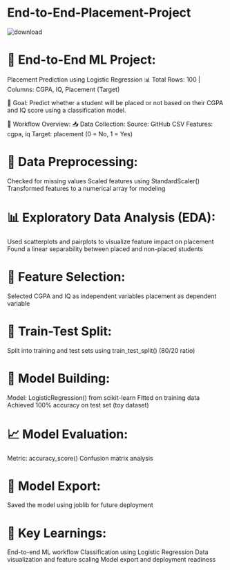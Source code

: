 # End-to-End-Placement-Project
![download](https://github.com/user-attachments/assets/8d5b9708-1d1a-4f6e-a950-915a4ef779b7)

# 🚀 End-to-End ML Project:
Placement Prediction using Logistic Regression
📊 Total Rows: 100 | Columns: CGPA, IQ, Placement (Target)

🎯 Goal:
Predict whether a student will be placed or not based on their CGPA and IQ score using a classification model.

🧠 Workflow Overview:
📥 Data Collection:
Source: GitHub CSV
Features: cgpa, iq
Target: placement (0 = No, 1 = Yes)

# 🧹 Data Preprocessing:
Checked for missing values
Scaled features using StandardScaler()
Transformed features to a numerical array for modeling

# 📊 Exploratory Data Analysis (EDA):
Used scatterplots and pairplots to visualize feature impact on placement
Found a linear separability between placed and non-placed students

# 🧾 Feature Selection:
Selected CGPA and IQ as independent variables
placement as dependent variable

# 🔀 Train-Test Split:
Split into training and test sets using train_test_split() (80/20 ratio)

# 🤖 Model Building:
Model: LogisticRegression() from scikit-learn
Fitted on training data
Achieved 100% accuracy on test set (toy dataset)

# 📈 Model Evaluation:
Metric: accuracy_score()
Confusion matrix analysis

# 💾 Model Export:
Saved the model using joblib for future deployment



# 📌 Key Learnings:

End-to-end ML workflow
Classification using Logistic Regression
Data visualization and feature scaling
Model export and deployment readiness
